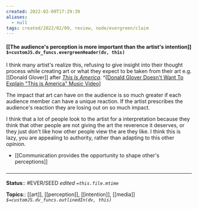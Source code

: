 ```yaml
---
created: 2022-02-09T17:29:39 
aliases:
  - null
tags: created/2022/02/09, review, node/evergreen/claim
---
```


#### [[The audience's perception is more important than the artist's intention]] `$=customJS.dv_funcs.evergreenHeader(dv, this)`

I think many artist's realize this, refusing to give insight into their thought process while creating art or what they expect to be taken from their art e.g. [[Donald Glover]] after *[This Is America](https://www.youtube.com/watch?v=VYOjWnS4cMY)*. 
^[[Donald Glover Doesn't Want To Explain "This is America" Music Video](https://youtu.be/SLL6gpy00WE?t=137)]

The impact that art can have on the audience is so much greater if each audience member can have a unique reaction. 
If the artist prescribes the audience's reaction they are losing out on so much impact.

I think that a lot of people look to the artist for a interpretation because they think that other people are not giving the art the reverence it deserves, or they just don't like how other people view the are they like. 
I think this is lazy, you are appealing to authority, rather than adapting to this other opinion.

- [[Communication provides the opportunity to shape other's perceptions]]

### <hr class="footnote"/>

**Status**:: #EVER/SEED 
*edited `=this.file.mtime`*

**Topics**:: [[art]], [[perception]], [[intention]], [[media]]
*`$=customJS.dv_funcs.outlinedIn(dv, this)`*
